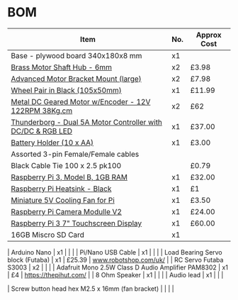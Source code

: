 # BOM
| Item                                               | No. | Approx Cost |
| -------------------------------------------------- | ----| ----------- |
| Base - plywood board 340x180x8 mm                  | x1  |             |
| [Brass Motor Shaft Hub - 6mm](https://www.modmypi.com/motors-mounts-and-wheels-1140/hub-6mm)                        | x2  | £3.98 |
| [Advanced Motor Bracket Mount (large)](https://www.modmypi.com/motors-mounts-and-wheels-1140/advanced-motor-bracket-mount-large)               | x2  | £7.98       |
| [Wheel Pair in Black (105x50mm)](https://www.modmypi.com/motors-mounts-and-wheels-1140/wheel-pair-in-black-105mm-x-50mm-) | x1 | £11.99|
| [Metal DC Geared Motor w/Encoder - 12V 122RPM 38Kg.cm](https://thepihut.com/products/metal-dc-geared-motor-w-encoder-12v-122rpm-38kg-cm)| x2  | £62 |
| [Thunderborg - Dual 5A Motor Controller with DC/DC & RGB LED](https://www.modmypi.com/motor-control-1135/thunderborg)| x1  | £37.00 |
| [Battery Holder (10 x AA)](https://www.modmypi.com/raspberry-pi/robotics-and-motor-controllers-392/battery-snaps-and-boxes-1165/10aa-holder) | x1 | £3.00 |
| Assorted 3-pin Female/Female cables                |     |             | 
| Black Cable Tie 100 x 2.5 pk100                    |     |  £0.79      |
| [Raspberry Pi 3, Model B, 1GB RAM](https://thepihut.com/collections/raspberry-pi/products/raspberry-pi-3-model-b)| x1  |  £32.00|
| [Raspberry Pi Heatsink - Black](https://thepihut.com/products/raspberry-pi-heatsink)| x1  | £1 |
| [Miniature 5V Cooling Fan for Pi](https://thepihut.com/products/adafruit-miniature-5v-cooling-fan-for-raspberry-pi-and-other-computers)| x1  | £3.50 |
| [Raspberry Pi Camera Modulle V2](https://thepihut.com/products/raspberry-pi-camera-module)| x1  | £24.00 |
| [Raspberry Pi 3 7" Touchscreen Display](https://thepihut.com/products/official-raspberry-pi-7-touchscreen-display)| x1  | £60.00 | 
| 16GB Miscro SD Card                                | x1  |             |

| Arduino Nano                                       | x1  |             |                       |
| Pi/Nano USB Cable                                  | x1  |             |                       |
| Load Bearing Servo block (Futaba)                  | x1  | £25.39      | www.robotshop.com/uk/ |
| RC Servo Futaba S3003                              | x2  |             |                       |
| Adafruit Mono 2.5W Class D Audio Amplifier PAM8302 | x1  | £4          | https://thepihut.com/ |
| 8 Ohm Speaker                                      | x1  |             |                       |
| Audio lead                                         | x1  |             |                       |

| Screw button head hex M2.5 x 16mm (fan bracket)    |     |             |                       |
